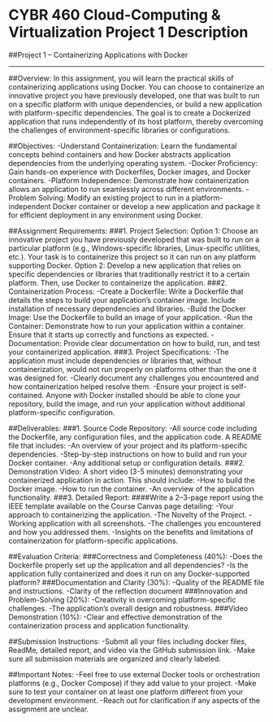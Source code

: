 # CYBR 460 Cloud-Computing & Virtualization Project 1 Description


##Project 1 – Containerizing Applications with Docker
________________________________________
##Overview:
In this assignment, you will learn the practical skills of containerizing applications using Docker. You can choose to containerize an innovative project you have previously developed, one that was built to run on a specific platform with unique dependencies, or build a new application with platform-specific dependencies. The goal is to create a Dockerized application that runs independently of its host platform, thereby overcoming the challenges of environment-specific libraries or configurations.

##Objectives:
-Understand Containerization: Learn the fundamental concepts behind containers and how Docker abstracts application dependencies from the underlying operating system.
-Docker Proficiency: Gain hands-on experience with Dockerfiles, Docker images, and Docker containers.
-Platform Independence: Demonstrate how containerization allows an application to run seamlessly across different environments.
-Problem Solving: Modify an existing project to run in a platform-independent Docker container or develop a new application and package it for efficient deployment in any environment using Docker.


##Assignment Requirements:
###1.	Project Selection:
Option 1: Choose an innovative project you have previously developed that was built to run on a particular platform (e.g., Windows-specific libraries, Linux-specific utilities, etc.). Your task is to containerize this project so it can run on any platform supporting Docker.
Option 2: Develop a new application that relies on specific dependencies or libraries that traditionally restrict it to a certain platform. Then, use Docker to containerize the application.
###2.	Containerization Process:
-Create a Dockerfile: Write a Dockerfile that details the steps to build your application’s container image. Include installation of necessary dependencies and libraries.
-Build the Docker Image: Use the Dockerfile to build an image of your application.
-Run the Container: Demonstrate how to run your application within a container. Ensure that it starts up correctly and functions as expected.
-Documentation: Provide clear documentation on how to build, run, and test your containerized application.
###3.	Project Specifications:
-The application must include dependencies or libraries that, without containerization, would not run properly on platforms other than the one it was designed for.
-Clearly document any challenges you encountered and how containerization helped resolve them.
-Ensure your project is self-contained. Anyone with Docker installed should be able to clone your repository, build the image, and run your application without additional platform-specific configuration.

##Deliverables:
###1.	Source Code Repository: 
	-All source code including the Dockerfile, any configuration files, and the application code.
	A README file that includes: 
	-An overview of your project and its platform-specific dependencies.
	-Step-by-step instructions on how to build and run your Docker container.
	-Any additional setup or configuration details.
###2.	Demonstration Video: 
A short video (3-5 minutes) demonstrating your containerized application in action. This should include: 
-How to build the Docker image.
-How to run the container.
-An overview of the application functionality.
###3.	Detailed Report: 
####Write a 2–3-page report using the IEEE template available on the Course Canvas page detailing: 
-Your approach to containerizing the application.
-The Novelty of the Project.
-Working application with all screenshots.
-The challenges you encountered and how you addressed them.
-Insights on the benefits and limitations of containerization for platform-specific applications.

##Evaluation Criteria:
###Correctness and Completeness (40%): 
-Does the Dockerfile properly set up the application and all dependencies?
-Is the application fully containerized and does it run on any Docker-supported platform?
###Documentation and Clarity (30%): 
-Quality of the README file and instructions.
-Clarity of the reflection document
###Innovation and Problem-Solving (20%): 
-Creativity in overcoming platform-specific challenges.
-The application’s overall design and robustness.
###Video Demonstration (10%): 
-Clear and effective demonstration of the containerization process and application functionality.

##Submission Instructions:
-Submit all your files including docker files, ReadMe, detailed report, and video via the GitHub submission link. 
-Make sure all submission materials are organized and clearly labeled.

##Important Notes:
-Feel free to use external Docker tools or orchestration platforms (e.g., Docker Compose) if they add value to your project.
-Make sure to test your container on at least one platform different from your development environment.
-Reach out for clarification if any aspects of the assignment are unclear.


